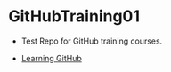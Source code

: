 # GitHubTraining01
* Test Repo for GitHub training courses.

* [Learning GitHub](https://www.linkedin.com/learning/learning-github-18719601/create-a-pull-request?autoSkip=true&autoplay=true&resume=false&u=68137562)

